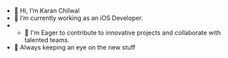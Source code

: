 - 👋 Hi, I’m Karan Chilwal
- 🌱 I’m currently working as an iOS Developer.
- - 💞️  I'm Eager to contribute to innovative projects and collaborate with talented teams.
- 👀 Always keeping an eye on the new stuff


<!---
FrankYChills/FrankYChills is a ✨ special ✨ repository because its `README.md` (this file) appears on your GitHub profile.
You can click the Preview link to take a look at your changes.
--->
